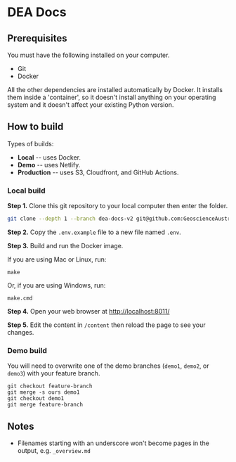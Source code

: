 # DEA Docs

## Prerequisites

You must have the following installed on your computer.

* Git
* Docker

All the other dependencies are installed automatically by Docker. It installs them inside a 'container', so it doesn't install anything on your operating system and it doesn't affect your existing Python version.

## How to build

Types of builds:

* **Local** -- uses Docker.
* **Demo** -- uses Netlify.
* **Production** -- uses S3, Cloudfront, and GitHub Actions.

### Local build

**Step 1.** Clone this git repository to your local computer then enter the folder.

```bash
git clone --depth 1 --branch dea-docs-v2 git@github.com:GeoscienceAustralia/dea-docs.git
```

**Step 2.** Copy the `.env.example` file to a new file named `.env`.

**Step 3.** Build and run the Docker image.

If you are using Mac or Linux, run:

```Shell
make
```

Or, if you are using Windows, run:

```Batchfile
make.cmd
```

**Step 4.** Open your web browser at <http://localhost:8011/>

**Step 5.** Edit the content in `/content` then reload the page to see your changes.

### Demo build

You will need to overwrite one of the demo branches (`demo1`, `demo2`, or `demo3`) with your feature branch.

```
git checkout feature-branch
git merge -s ours demo1
git checkout demo1
git merge feature-branch
```

## Notes

* Filenames starting with an underscore won't become pages in the output, e.g. `_overview.md`
